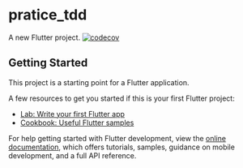 # pratice_tdd

A new Flutter project.
[![codecov](https://codecov.io/gh/demola234/tdd_weather/branch/main/graph/badge.svg?token=IPGEQHNLN2)](https://codecov.io/gh/demola234/tdd_weather)

## Getting Started

This project is a starting point for a Flutter application.

A few resources to get you started if this is your first Flutter project:

- [Lab: Write your first Flutter app](https://docs.flutter.dev/get-started/codelab)
- [Cookbook: Useful Flutter samples](https://docs.flutter.dev/cookbook)

For help getting started with Flutter development, view the
[online documentation](https://docs.flutter.dev/), which offers tutorials,
samples, guidance on mobile development, and a full API reference.
